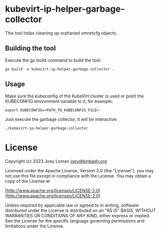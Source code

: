 # kubevirt-ip-helper-garbage-collector

This tool helps cleaning up orphaned vmnetcfg objects.

## Building the tool

Execute the go build command to build the tool:
```SH
go build -o kubevirt-ip-helper-garbage-collector .
```

## Usage

Make sure the kubeconfig of the KubeVirt cluster is used or point the KUBECONFIG environment variable to it, for example:
```SH
export KUBECONFIG=<PATH_TO_KUBECONFIG_FILE>
```

Just execute the garbage collector, it will be interactive:
```SH
./kubevirt-ip-helper-garbage-collector
```

# License

Copyright (c) 2023 Joey Loman <joey@binbash.org>

Licensed under the Apache License, Version 2.0 (the "License");
you may not use this file except in compliance with the License.
You may obtain a copy of the License at

[http://www.apache.org/licenses/LICENSE-2.0](http://www.apache.org/licenses/LICENSE-2.0)

Unless required by applicable law or agreed to in writing, software
distributed under the License is distributed on an "AS IS" BASIS,
WITHOUT WARRANTIES OR CONDITIONS OF ANY KIND, either express or implied.
See the License for the specific language governing permissions and
limitations under the License.

